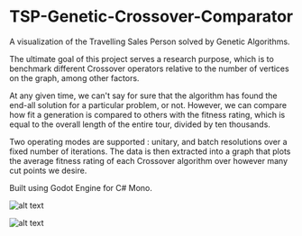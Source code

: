 # TSP-Genetic-Crossover-Comparator

A visualization of the Travelling Sales Person solved by Genetic Algorithms.

The ultimate goal of this project serves a research purpose, which is to benchmark different Crossover operators relative to the number of vertices on the graph, among other factors. 

At any given time, we can't say for sure that the algorithm has found the end-all solution for a particular problem, or not. However, we can compare how fit a generation is compared to others with the fitness rating, which is equal to the overall length of the entire tour, divided by ten thousands. 

Two operating modes are supported : unitary, and batch resolutions over a fixed number of iterations. The data is then extracted into a graph that plots the average fitness rating of each Crossover algorithm over however many cut points we desire.

Built using Godot Engine for C# Mono.


![alt text](https://i.imgur.com/Q0bRRas.png)


![alt text](https://i.imgur.com/gthSHe8.png)
